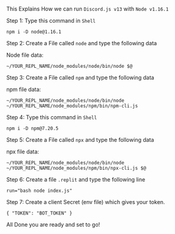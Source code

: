 
This Explains How we can run `Discord.js v13` with `Node v1.16.1`

Step 1: Type this command in `Shell`

`npm i -D node@1.16.1`

Step 2: Create a File called `node` and type the following data

Node file data:

`~/YOUR_REPL_NAME/node_modules/node/bin/node $@`

Step 3: Create a File called `npm` and type the following data

npm file data:

`~/YOUR_REPL_NAME/node_modules/node/bin/node ~/YOUR_REPL_NAME/node_modules/npm/bin/npm-cli.js`

Step 4: Type this command in `Shell`

`npm i -D npm@7.20.5`

Step 5: Create a File called `npx` and type the following data

npx file data:

`~/YOUR_REPL_NAME/node_modules/node/bin/node ~/YOUR_REPL_NAME/node_modules/npm/bin/npx-cli.js $@`

Step 6: Create a file `.replit` and type the following line

`run="bash node index.js"`

Step 7: Create a client Secret (env file) which gives your token.

`{
  "TOKEN": "BOT_TOKEN"
}`

All Done you are ready and set to go!